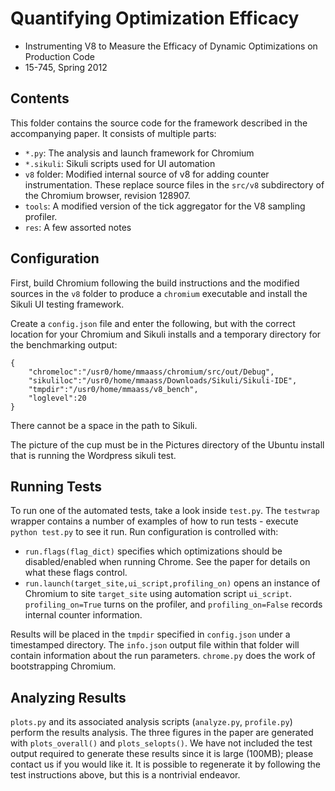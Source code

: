 # Quantifying Optimization Efficacy

 * Instrumenting V8 to Measure the Efficacy of Dynamic Optimizations on Production Code
 * 15-745, Spring 2012

## Contents

This folder contains the source code for the framework described in the accompanying paper. It consists of multiple parts:

 * `*.py`: The analysis and launch framework for Chromium
 * `*.sikuli`: Sikuli scripts used for UI automation
 * `v8` folder: Modified internal source of v8 for adding counter instrumentation. These replace source files in the `src/v8` subdirectory of the Chromium browser, revision 128907.
 * `tools`: A modified version of the tick aggregator for the V8 sampling profiler.
 * `res`: A few assorted notes

## Configuration

First, build Chromium following the build instructions and the modified sources in the `v8` folder to produce a `chromium` executable and install the Sikuli UI testing framework.

Create a `config.json` file and enter the following, but with the correct location for your Chromium and Sikuli installs and a temporary directory for the benchmarking output:

```
{
	"chromeloc":"/usr0/home/mmaass/chromium/src/out/Debug",
	"sikuliloc":"/usr0/home/mmaass/Downloads/Sikuli/Sikuli-IDE",
	"tmpdir":"/usr0/home/mmaass/v8_bench",
	"loglevel":20
}
```

There cannot be a space in the path to Sikuli.

The picture of the cup must be in the Pictures directory of the Ubuntu install that is running the Wordpress sikuli test.

## Running Tests

To run one of the automated tests, take a look inside `test.py`. The `testwrap` wrapper contains a number of examples of how to run tests - execute `python test.py` to see it run. Run configuration is controlled with:

 * `run.flags(flag_dict)` specifies which optimizations should be disabled/enabled when running Chrome. See the paper for details on what these flags control.
 * `run.launch(target_site,ui_script,profiling_on)` opens an instance of Chromium to site `target_site` using automation script `ui_script`. `profiling_on=True` turns on the profiler, and `profiling_on=False` records internal counter information.

Results will be placed in the `tmpdir` specified in `config.json` under a timestamped directory. The `info.json` output file within that folder will contain information about the run parameters. `chrome.py` does the work of bootstrapping Chromium.

## Analyzing Results

`plots.py` and its associated analysis scripts (`analyze.py`, `profile.py`) perform the results analysis. The three figures in the paper are generated with `plots_overall()` and `plots_selopts()`. We have not included the test output required to generate these results since it is large (100MB); please contact us if you would like it. It is possible to regenerate it by following the test instructions above, but this is a nontrivial endeavor.